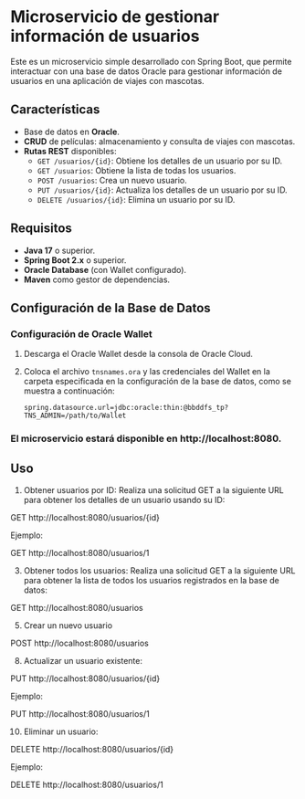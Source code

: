 # Microservicio de gestionar información de usuarios
Este es un microservicio simple desarrollado con Spring Boot, que permite interactuar con una base de datos Oracle para gestionar información de usuarios en una aplicación de viajes con mascotas.

## Características

- Base de datos en **Oracle**.
- **CRUD** de películas: almacenamiento y consulta de viajes con mascotas.
- **Rutas REST** disponibles:
  - `GET /usuarios/{id}`: Obtiene los detalles de un usuario por su ID.
  - `GET /usuarios`: Obtiene la lista de todas los usuarios.
  - `POST /usuarios`: Crea un nuevo usuario.
  - `PUT /usuarios/{id}`: Actualiza los detalles de un usuario por su ID.
  - `DELETE /usuarios/{id}`: Elimina un usuario por su ID.

## Requisitos

- **Java 17** o superior.
- **Spring Boot 2.x** o superior.
- **Oracle Database** (con Wallet configurado).
- **Maven** como gestor de dependencias.

## Configuración de la Base de Datos

### Configuración de Oracle Wallet

1. Descarga el Oracle Wallet desde la consola de Oracle Cloud.
2. Coloca el archivo `tnsnames.ora` y las credenciales del Wallet en la carpeta especificada en la configuración de la base de datos, como se muestra a continuación:
   
   ```properties
   spring.datasource.url=jdbc:oracle:thin:@bbddfs_tp?TNS_ADMIN=/path/to/Wallet

### El microservicio estará disponible en http://localhost:8080.

## Uso

1. Obtener usuarios por ID:
Realiza una solicitud GET a la siguiente URL para obtener los detalles de un usuario usando su ID:

GET http://localhost:8080/usuarios/{id}

Ejemplo:

GET http://localhost:8080/usuarios/1

3. Obtener todos los usuarios:
Realiza una solicitud GET a la siguiente URL para obtener la lista de todos los usuarios registrados en la base de datos:

GET http://localhost:8080/usuarios

5. Crear un nuevo usuario

POST http://localhost:8080/usuarios

8. Actualizar un usuario existente:

PUT http://localhost:8080/usuarios/{id}

Ejemplo:

PUT http://localhost:8080/usuarios/1

10. Eliminar un usuario:
    
DELETE http://localhost:8080/usuarios/{id}

Ejemplo:

DELETE http://localhost:8080/usuarios/1
